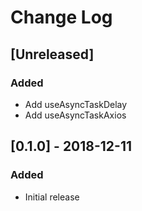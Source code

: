 # Change Log

## [Unreleased]
### Added
- Add useAsyncTaskDelay
- Add useAsyncTaskAxios

## [0.1.0] - 2018-12-11
### Added
- Initial release
